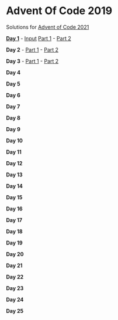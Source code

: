 # Advent Of Code 2019
Solutions for [Advent of Code 2021](https://adventofcode.com/2019/)

[**Day 1**](Day_1)  - [Input](Day_1/input.txt) [Part 1](Day_1/part_1.py) - [Part 2](Day_1/part_2.py)

**Day 2**  - [Part 1](Day_2/Part_1/) - [Part 2](Day_2/Part_2/)

**Day 3**  - [Part 1](Day_3/Part_1/) - [Part 2](Day_3/Part_2/)

**Day 4**  <!-- - [Part 1](Day_4/Part_1/) - [Part 2](Day_4/Part_2/) -->

**Day 5**  <!-- - [Part 1](Day_5/Part_1/) - [Part 2](Day_5/Part_2/) -->

**Day 6**  <!-- - [Part 1](Day_6/Part_1/) - [Part 2](Day_6/Part_2/) -->

**Day 7**  <!-- - [Part 1](Day_7/Part_1/) - [Part 2](Day_7/Part_2/) -->

**Day 8**  <!-- - [Part 1](Day_8/Part_1/) - [Part 2](Day_1/Part_2/) -->

**Day 9**  <!-- - [Part 1](Day_9/Part_1/) - [Part 2](Day_2/Part_2/) -->

**Day 10**  <!-- - [Part 1](Day_10/Part_1/) - [Part 2](Day_3/Part_2/) -->

**Day 11**  <!-- - [Part 1](Day_11/Part_1/) - [Part 2](Day_4/Part_2/) -->

**Day 12**  <!-- - [Part 1](Day_12/Part_1/) - [Part 2](Day_5/Part_2/) -->

**Day 13**  <!-- - [Part 1](Day_13/Part_1/) - [Part 2](Day_6/Part_2/) -->

**Day 14**  <!-- - [Part 1](Day_14/Part_1/) - [Part 2](Day_7/Part_2/) -->

**Day 15**  <!-- - [Part 1](Day_15/Part_1/) - [Part 2](Day_1/Part_2/) -->

**Day 16**  <!-- - [Part 1](Day_16/Part_1/) - [Part 2](Day_2/Part_2/) -->

**Day 17**  <!-- - [Part 1](Day_17/Part_1/) - [Part 2](Day_3/Part_2/) -->

**Day 18**  <!-- - [Part 1](Day_18/Part_1/) - [Part 2](Day_4/Part_2/) -->

**Day 19**  <!-- - [Part 1](Day_19/Part_1/) - [Part 2](Day_5/Part_2/) -->

**Day 20**  <!-- - [Part 1](Day_20/Part_1/) - [Part 2](Day_6/Part_2/) -->

**Day 21**  <!-- - [Part 1](Day_21/Part_1/) - [Part 2](Day_7/Part_2/) -->

**Day 22**  <!-- - [Part 1](Day_22/Part_1/) - [Part 2](Day_1/Part_2/) -->

**Day 23**  <!-- - [Part 1](Day_23/Part_1/) - [Part 2](Day_2/Part_2/) -->

**Day 24**  <!-- - [Part 1](Day_24/Part_1/) - [Part 2](Day_3/Part_2/) -->

**Day 25**  <!-- - [Part 1](Day_25/Part_1/) - [Part 2](Day_4/Part_2/) -->
